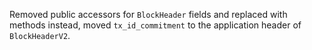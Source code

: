 Removed public accessors for `BlockHeader` fields and replaced with methods instead, moved `tx_id_commitment` to the application header of `BlockHeaderV2`.